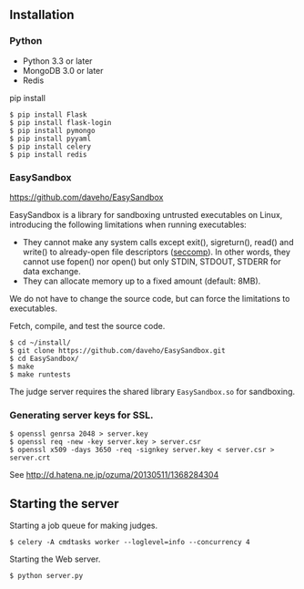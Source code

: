 ## Installation

### Python

+ Python 3.3 or later
+ MongoDB 3.0 or later
+ Redis

pip install

```
$ pip install Flask
$ pip install flask-login
$ pip install pymongo
$ pip install pyyaml
$ pip install celery
$ pip install redis
```

### EasySandbox

https://github.com/daveho/EasySandbox

EasySandbox is a library for sandboxing untrusted executables on Linux, introducing the following limitations when running executables:

+ They cannot make any system calls except exit(), sigreturn(), read() and write() to already-open file descriptors ([seccomp](https://en.wikipedia.org/wiki/Seccomp)). In other words, they cannot use fopen() nor open() but only STDIN, STDOUT, STDERR for data exchange.
+ They can allocate memory up to a fixed amount (default: 8MB).

We do not have to change the source code, but can force the limitations to executables.

Fetch, compile, and test the source code.

```
$ cd ~/install/
$ git clone https://github.com/daveho/EasySandbox.git
$ cd EasySandbox/
$ make
$ make runtests
```

The judge server requires the shared library `EasySandbox.so` for sandboxing.

### Generating server keys for SSL.

```
$ openssl genrsa 2048 > server.key
$ openssl req -new -key server.key > server.csr
$ openssl x509 -days 3650 -req -signkey server.key < server.csr > server.crt
```

See http://d.hatena.ne.jp/ozuma/20130511/1368284304

## Starting the server

Starting a job queue for making judges.

```
$ celery -A cmdtasks worker --loglevel=info --concurrency 4
```

Starting the Web server.
```
$ python server.py
```
